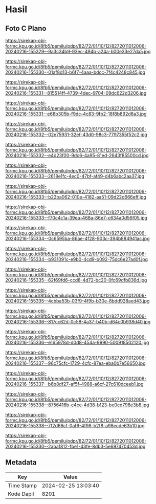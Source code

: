 # Hasil

## Foto C Plano

https://sirekap-obj-formc.kpu.go.id/8fb5/pemilu/pdpr/82/72/01/10/12/8272011012006-20240216-155329--9a3c34b9-93ec-494b-a24a-b00e33e27da5.jpg

https://sirekap-obj-formc.kpu.go.id/8fb5/pemilu/pdpr/82/72/01/10/12/8272011012006-20240216-155330--01af8d13-b6f7-4aaa-bdcc-7f4c4248c845.jpg

https://sirekap-obj-formc.kpu.go.id/8fb5/pemilu/pdpr/82/72/01/10/12/8272011012006-20240216-155331--815514ff-4739-4dec-9704-09dc622d3206.jpg

https://sirekap-obj-formc.kpu.go.id/8fb5/pemilu/pdpr/82/72/01/10/12/8272011012006-20240216-155331--e68b305b-f9dc-4c83-9fb2-18f8b892d8a3.jpg

https://sirekap-obj-formc.kpu.go.id/8fb5/pemilu/pdpr/82/72/01/10/12/8272011012006-20240216-155332--02e75931-32ef-43d0-98c3-7797355f52c2.jpg

https://sirekap-obj-formc.kpu.go.id/8fb5/pemilu/pdpr/82/72/01/10/12/8272011012006-20240216-155332--e4d23f00-9dc6-4a95-81ed-2643f85500cd.jpg

https://sirekap-obj-formc.kpu.go.id/8fb5/pemilu/pdpr/82/72/01/10/12/8272011012006-20240216-155333--2618e1fc-4ec0-47bf-af49-d4b6abc2aa37.jpg

https://sirekap-obj-formc.kpu.go.id/8fb5/pemilu/pdpr/82/72/01/10/12/8272011012006-20240216-155333--b22ba062-010e-4182-aa51-09d22d666eff.jpg

https://sirekap-obj-formc.kpu.go.id/8fb5/pemilu/pdpr/82/72/01/10/12/8272011012006-20240216-155333--f70c4c1a-39ea-468a-86e7-c634a0d56f05.jpg

https://sirekap-obj-formc.kpu.go.id/8fb5/pemilu/pdpr/82/72/01/10/12/8272011012006-20240216-155334--0c6595ba-86ae-4f28-903c-394b884941ac.jpg

https://sirekap-obj-formc.kpu.go.id/8fb5/pemilu/pdpr/82/72/01/10/12/8272011012006-20240216-155334--b931091c-e9b0-4cd9-b092-75dc6e27ad0f.jpg

https://sirekap-obj-formc.kpu.go.id/8fb5/pemilu/pdpr/82/72/01/10/12/8272011012006-20240216-155335--62f69fd6-ccd8-4d72-bc20-0fc69dfb836d.jpg

https://sirekap-obj-formc.kpu.go.id/8fb5/pemilu/pdpr/82/72/01/10/12/8272011012006-20240216-155335--4cbba53b-03f9-4f9b-b30e-8bdd928aed43.jpg

https://sirekap-obj-formc.kpu.go.id/8fb5/pemilu/pdpr/82/72/01/10/12/8272011012006-20240216-155336--817cc62d-0c58-4a37-b40b-d64c0b938d40.jpg

https://sirekap-obj-formc.kpu.go.id/8fb5/pemilu/pdpr/82/72/01/10/12/8272011012006-20240216-155336--e165978d-d0d8-454a-9990-500918502120.jpg

https://sirekap-obj-formc.kpu.go.id/8fb5/pemilu/pdpr/82/72/01/10/12/8272011012006-20240216-155337--96c75cfc-1729-4cfc-87ea-eba0b7e56650.jpg

https://sirekap-obj-formc.kpu.go.id/8fb5/pemilu/pdpr/82/72/01/10/12/8272011012006-20240216-155337--b6b8df27-af5f-4988-a6cf-27c610dceeb1.jpg

https://sirekap-obj-formc.kpu.go.id/8fb5/pemilu/pdpr/82/72/01/10/12/8272011012006-20240216-155338--8756416b-c4ce-4d38-b123-be0cd798e3b8.jpg

https://sirekap-obj-formc.kpu.go.id/8fb5/pemilu/pdpr/82/72/01/10/12/8272011012006-20240216-155338--7f2d66cf-0af6-4f98-b2f8-a98ecde63b10.jpg

https://sirekap-obj-formc.kpu.go.id/8fb5/pemilu/pdpr/82/72/01/10/12/8272011012006-20240216-155330--2aba1812-fbe1-43fe-8db3-5e697470453d.jpg


## Metadata

| Key        | Value               |
| ---------- | ------------------- |
| Time Stamp | 2024-02-25 13:03:40 |
| Kode Dapil | 8201                |



